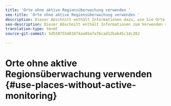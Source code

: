 ```yaml
---
title: 'Orte ohne aktive Regionsüberwachung verwenden '
seo-title: 'Orte ohne aktive Regionsüberwachung verwenden '
description: Dieser Abschnitt enthält Informationen dazu, wie Sie Orte ohne aktive Regionsüberwachung verwenden.
seo-description: Dieser Abschnitt enthält Informationen zum Verwenden von Orten ohne aktive Regionsüberwachung.
translation-type: tm+mt
source-git-commit: 5d558755d816f4aa05a7a76cad12bab45c1dc282

---
```



# Orte ohne aktive Regionsüberwachung verwenden {#use-places-without-active-monitoring}

